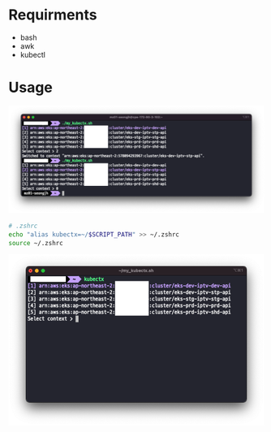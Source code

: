 # Requirments
- bash
- awk
- kubectl

# Usage
![pic](1.png)


```bash
# .zshrc
echo "alias kubectx=~/$SCRIPT_PATH" >> ~/.zshrc
source ~/.zshrc
```

![pic](2.png)
